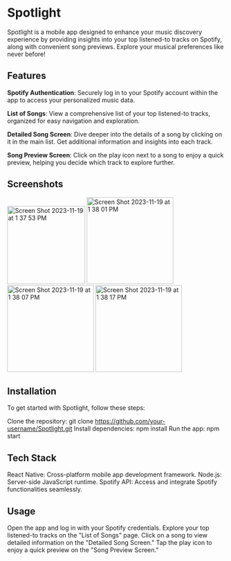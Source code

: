 # Spotlight
Spotlight is a mobile app designed to enhance your music discovery experience by providing insights into your top listened-to tracks on Spotify, along with convenient song previews. Explore your musical preferences like never before!

## Features
**Spotify Authentication**: Securely log in to your Spotify account within the app to access your personalized music data.</b>

**List of Songs**: View a comprehensive list of your top listened-to tracks, organized for easy navigation and exploration.</b>

**Detailed Song Screen**: Dive deeper into the details of a song by clicking on it in the main list. Get additional information and insights into each track.</b>

**Song Preview Screen**: Click on the play icon next to a song to enjoy a quick preview, helping you decide which track to explore further.</b>

## Screenshots</b>
<img width="180" alt="Screen Shot 2023-11-19 at 1 37 53 PM" src="https://github.com/nikitab7/spotifyclone/assets/106767139/a0f49930-6e1b-4f40-ad96-b33db40d98e0">   

<img width="200" alt="Screen Shot 2023-11-19 at 1 38 01 PM" src="https://github.com/nikitab7/spotifyclone/assets/106767139/8d4b1dd4-35e4-4308-a9dd-6727707d218f">    

<img width="200" alt="Screen Shot 2023-11-19 at 1 38 07 PM" src="https://github.com/nikitab7/spotifyclone/assets/106767139/2ed65ded-b401-40b6-82bb-b76d8f5504d3">    

<img width="200" alt="Screen Shot 2023-11-19 at 1 38 17 PM" src="https://github.com/nikitab7/spotifyclone/assets/106767139/bccc4b9c-2e57-41b4-8e49-d8c3f453e1d4">

## Installation</b>
To get started with Spotlight, follow these steps:</b>

Clone the repository: git clone https://github.com/your-username/Spotlight.git </b>
Install dependencies: npm install</b>
Run the app: npm start</b>

## Tech Stack</b>
React Native: Cross-platform mobile app development framework.</b>
Node.js: Server-side JavaScript runtime.</b>
Spotify API: Access and integrate Spotify functionalities seamlessly.</b>

## Usage</b>
Open the app and log in with your Spotify credentials.</b>
Explore your top listened-to tracks on the "List of Songs" page.</b>
Click on a song to view detailed information on the "Detailed Song Screen."</b>
Tap the play icon to enjoy a quick preview on the "Song Preview Screen."</b>



